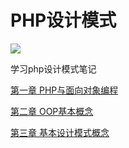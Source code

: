# PHP设计模式
![](https://img.shields.io/cocoapods/l/Alamofire.svg?style=flat)

学习php设计模式笔记

[第一章 PHP与面向对象编程](/Section1/README.md)

[第二章 OOP基本概念](/Section2/README.md)

[第三章 基本设计模式概念](/Section3/README.md)
